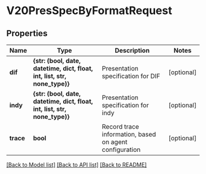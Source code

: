 # V20PresSpecByFormatRequest


## Properties
Name | Type | Description | Notes
------------ | ------------- | ------------- | -------------
**dif** | **{str: (bool, date, datetime, dict, float, int, list, str, none_type)}** | Presentation specification for DIF | [optional] 
**indy** | **{str: (bool, date, datetime, dict, float, int, list, str, none_type)}** | Presentation specification for indy | [optional] 
**trace** | **bool** | Record trace information, based on agent configuration | [optional] 

[[Back to Model list]](../README.md#documentation-for-models) [[Back to API list]](../README.md#documentation-for-api-endpoints) [[Back to README]](../README.md)


